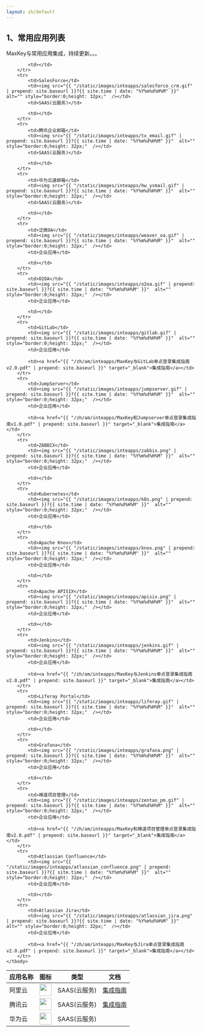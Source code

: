 ```yaml
---
layout: zh/default
---
```

<h2>1、常用应用列表</h2>

MaxKey与常用应用集成，持续更新。。。	

<table border="0" class="table table-striped table-bordered ">
	<thead>
		<tr>
			<th>应用名称</th><th>图标</th><th>类型</th><th>文档</th>
		</tr>
	</thead>
	<tbody>
		<tr>
			<td>阿里云</td>
			<td><img src="{{ "/static/images/inteapps/al_aly.gif" | prepend: site.baseurl }}?{{ site.time | date: "%Y%m%d%H%M" }}"  alt="" style="border:0;height: 32px;"  /></td>
			<td>SAAS(云服务)</td>
			<td><a href="{{ "/zh/am/sso/saml_aly.html" | prepend: site.baseurl }}" target="_blank">集成指南</a></td>
		</tr>
		<tr>
			<td>腾讯云</td>
			<td><img src="{{ "/static/images/inteapps/tx_txy.gif" | prepend: site.baseurl }}?{{ site.time | date: "%Y%m%d%H%M" }}"  alt="" style="border:0;height: 32px;"  /></td>
			<td>SAAS(云服务)</td>
			<td><a href="{{ "/zh/am/sso/saml_txy.html" | prepend: site.baseurl }}" target="_blank">集成指南</a></td>
		</tr>
		<tr>
			<td>华为云</td>
			<td><img src="{{ "/static/images/inteapps/hw_hwy.gif" | prepend: site.baseurl }}?{{ site.time | date: "%Y%m%d%H%M" }}"  alt="" style="border:0;height: 32px;"  /></td>
			<td>SAAS(云服务)</td>
			
			<td></td>
		</tr>
		<tr>
			<td>SalesForce</td>
			<td><img src="{{ "/static/images/inteapps/salesforce_crm.gif" | prepend: site.baseurl }}?{{ site.time | date: "%Y%m%d%H%M" }}"  alt="" style="border:0;height: 32px;"  /></td>
			<td>SAAS(云服务)</td>
			
			<td></td>
		</tr>
		<tr>
			<td>腾讯企业邮箱</td>
			<td><img src="{{ "/static/images/inteapps/tx_email.gif" | prepend: site.baseurl }}?{{ site.time | date: "%Y%m%d%H%M" }}"  alt="" style="border:0;height: 32px;"  /></td>
			<td>SAAS(云服务)</td>
			
			<td></td>
		</tr>
		<tr>
			<td>华为云速邮箱</td>
			<td><img src="{{ "/static/images/inteapps/hw_ysmail.gif" | prepend: site.baseurl }}?{{ site.time | date: "%Y%m%d%H%M" }}"  alt="" style="border:0;height: 32px;"  /></td>
			<td>SAAS(云服务)</td>
			
			<td></td>
		</tr>
		<tr>
			<td>泛微OA</td>
			<td><img src="{{ "/static/images/inteapps/weaver_oa.gif" | prepend: site.baseurl }}?{{ site.time | date: "%Y%m%d%H%M" }}"  alt="" style="border:0;height: 32px;"  /></td>
			<td>企业应用</td>
			
			<td></td>
		</tr>
		<tr>
			<td>O2OA</td>
			<td><img src="{{ "/static/images/inteapps/o2oa.gif" | prepend: site.baseurl }}?{{ site.time | date: "%Y%m%d%H%M" }}"  alt="" style="border:0;height: 32px;"  /></td>
			<td>企业应用</td>
			
			<td></td>
		</tr>
		<tr>
			<td>GitLab</td>
			<td><img src="{{ "/static/images/inteapps/gitlab.gif" | prepend: site.baseurl }}?{{ site.time | date: "%Y%m%d%H%M" }}"  alt="" style="border:0;height: 32px;"  /></td>
			<td>企业应用</td>
			
			<td><a href="{{ "/zh/am/inteapps/MaxKey与GitLab单点登录集成指南v2.0.pdf" | prepend: site.baseurl }}" target="_blank">集成指南</a></td>
		</tr>
		<tr>
			<td>JumpServer</td>
			<td><img src="{{ "/static/images/inteapps/jumpserver.gif" | prepend: site.baseurl }}?{{ site.time | date: "%Y%m%d%H%M" }}"  alt="" style="border:0;height: 32px;"  /></td>
			<td>企业应用</td>
			
			<td><a href="{{ "/zh/am/inteapps/MaxKey和Jumpserver单点登录集成指南v1.0.pdf" | prepend: site.baseurl }}" target="_blank">集成指南</a></td>
		</tr>
		<tr>
			<td>ZABBIX</td>
			<td><img src="{{ "/static/images/inteapps/zabbix.png" | prepend: site.baseurl }}?{{ site.time | date: "%Y%m%d%H%M" }}"  alt="" style="border:0;height: 32px;"  /></td>
			<td>企业应用</td>
			
			<td></td>
		</tr>
		<tr>
			<td>Kubernetes</td>
			<td><img src="{{ "/static/images/inteapps/k8s.png" | prepend: site.baseurl }}?{{ site.time | date: "%Y%m%d%H%M" }}"  alt="" style="border:0;height: 32px;"  /></td>
			<td>企业应用</td>
			
			<td></td>
		</tr>
		<tr>
			<td>Apache Knox</td>
			<td><img src="{{ "/static/images/inteapps/knox.png" | prepend: site.baseurl }}?{{ site.time | date: "%Y%m%d%H%M" }}"  alt="" style="border:0;height: 32px;"  /></td>
			<td>企业应用</td>
			
			<td></td>
		</tr>
		<tr>
			<td>Apache APISIX</td>
			<td><img src="{{ "/static/images/inteapps/apisix.png" | prepend: site.baseurl }}?{{ site.time | date: "%Y%m%d%H%M" }}"  alt="" style="border:0;height: 32px;"  /></td>
			<td>企业应用</td>
			
			<td></td>
		</tr>
		<tr>
			<td>Jenkins</td>
			<td><img src="{{ "/static/images/inteapps/jenkins.gif" | prepend: site.baseurl }}?{{ site.time | date: "%Y%m%d%H%M" }}"  alt="" style="border:0;height: 32px;"  /></td>
			<td>企业应用</td>
			
			<td><a href="{{ "/zh/am/inteapps/MaxKey与Jenkins单点登录集成指南v2.0.pdf" | prepend: site.baseurl }}" target="_blank">集成指南</a></td>
		</tr>
		<tr>
			<td>Liferay Portal</td>
			<td><img src="{{ "/static/images/inteapps/liferay.gif" | prepend: site.baseurl }}?{{ site.time | date: "%Y%m%d%H%M" }}"  alt="" style="border:0;height: 32px;"  /></td>
			<td>企业应用</td>
			
			<td></td>
		</tr>
		<tr>
			<td>Grafana</td>
			<td><img src="{{ "/static/images/inteapps/grafana.png" | prepend: site.baseurl }}?{{ site.time | date: "%Y%m%d%H%M" }}"  alt="" style="border:0;height: 32px;"  /></td>
			<td>企业应用</td>
			
			<td></td>
		</tr>
		<tr>
			<td>禅道项目管理</td>
			<td><img src="{{ "/static/images/inteapps/zentao_pm.gif" | prepend: site.baseurl }}?{{ site.time | date: "%Y%m%d%H%M" }}"  alt="" style="border:0;height: 32px;"  /></td>
			<td>企业应用</td>
			
			<td><a href="{{ "/zh/am/inteapps/MaxKey和禅道项目管理单点登录集成指南v2.0.pdf" | prepend: site.baseurl }}" target="_blank">集成指南</a></td>
		</tr>
		<tr>
			<td>Atlassian Confluence</td>
			<td><img src="{{ "/static/images/inteapps/atlassian_confluence.png" | prepend: site.baseurl }}?{{ site.time | date: "%Y%m%d%H%M" }}"  alt="" style="border:0;height: 32px;"  /></td>
			<td>企业应用</td>
			
			<td></td>
		</tr>
		<tr>
			<td>Atlassian Jira</td>
			<td><img src="{{ "/static/images/inteapps/atlassian_jira.png" | prepend: site.baseurl }}?{{ site.time | date: "%Y%m%d%H%M" }}"  alt="" style="border:0;height: 32px;"  /></td>
			<td>企业应用</td>
			
			<td><a href="{{ "/zh/am/inteapps/MaxKey与Jira单点登录集成指南v2.0.pdf" | prepend: site.baseurl }}" target="_blank">集成指南</a></td>
		</tr>
	</tbody>
</table>

    